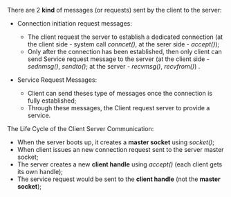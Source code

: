 There are 2 **kind** of messages (or requests) sent by the client to the server:

 - Connection initiation request messages:
 	- The client request the server to establish a dedicated connection (at the client side -  system call *conncet()*, at the serer side - *accept()*);
	- Only after the connection has been established, then only client can send Service request message to the server (at the client side - *sednmsg()*, *sendto()*; at the server - *recvmsg()*, *recvfrom()*) .

 - Service Request Messages:
 	- Client can send theses type of messages once the connection is fully established;
	- Through these messages, the Client request server to provide a service.


The Life Cycle of the Client Server Communication:

 - When the server boots up, it creates a **master socket** using *socket()*;
 - When client issues an new connection request sent to the server master socket;
 - The server creates a new **client handle** using *accept()* (each client gets its own handle);
 - The service request would be sent to the **client handle** (not the **master socket**);

